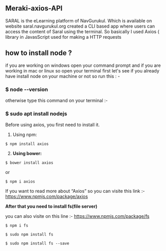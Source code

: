 ## Meraki-axios-API
SARAL is the eLearning platform of NavGurukul. Which is available on website saral.navgurukul.org created a CLI based app where users can access the content of Saral using the terminal. So basically I used Axios ( library in JavasScript used for making a HTTP requests 

## how to install node ?
if you are working on windows open your command prompt and if you are working in mac or linux so open your terminal 
first let's see if you already have install node on your machine or not so run this : -

### $ node --version
otherwise type this command on your terminal :-

### $ sudo apt install nodejs


Before using axios, you first need to install it.
1) Using npm:
```
$ npm install axios
```

2) **Using bower:**
```
$ bower install axios
```
or
``` 
$ npm i axios
```

If you want to read more about “Axios” so you can visite this link :- 
https://www.npmjs.com/package/axios

**After that you need to install fs(file server)**

you can also visite on this line :-  https://www.npmjs.com/package/fs  

```
$ npm i fs
```
```
$ sudo npm install fs
```
```
$ sudo npm install fs --save
```
